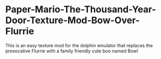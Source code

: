 # Paper-Mario-The-Thousand-Year-Door-Texture-Mod-Bow-Over-Flurrie
This is an easy texture mod for the dolphin emulator that replaces the provocative Flurrie with a family friendly cute boo named Bow!
